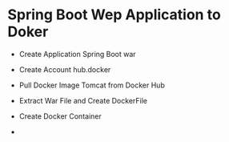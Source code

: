 # Spring Boot Wep Application to Doker

* Create Application Spring Boot war

* Create Account hub.docker
* Pull Docker Image Tomcat from Docker Hub
* Extract War File and Create DockerFile
* Create Docker Container
* 




